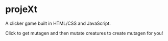 # projeXt

A clicker game built in HTML/CSS and JavaScript.

Click to get mutagen and then mutate creatures to create mutagen for you!
